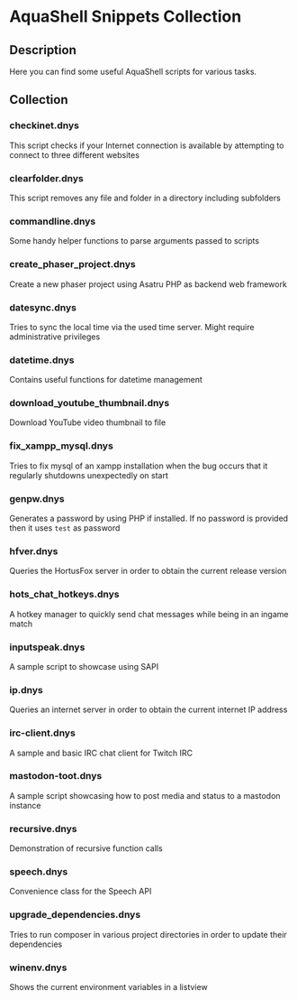 # AquaShell Snippets Collection

## Description

Here you can find some useful AquaShell scripts for various tasks.

## Collection

### checkinet.dnys

This script checks if your Internet connection is available by attempting to connect to three different websites

### clearfolder.dnys

This script removes any file and folder in a directory including subfolders

### commandline.dnys

Some handy helper functions to parse arguments passed to scripts

### create_phaser_project.dnys

Create a new phaser project using Asatru PHP as backend web framework

### datesync.dnys

Tries to sync the local time via the used time server. Might require administrative privileges

### datetime.dnys

Contains useful functions for datetime management

### download_youtube_thumbnail.dnys

Download YouTube video thumbnail to file

### fix_xampp_mysql.dnys

Tries to fix mysql of an xampp installation when the bug occurs that it regularly shutdowns unexpectedly on start

### genpw.dnys

Generates a password by using PHP if installed. If no password is provided then it uses `test` as password

### hfver.dnys

Queries the HortusFox server in order to obtain the current release version

### hots_chat_hotkeys.dnys

A hotkey manager to quickly send chat messages while being in an ingame match

### inputspeak.dnys

A sample script to showcase using SAPI

### ip.dnys

Queries an internet server in order to obtain the current internet IP address

### irc-client.dnys

A sample and basic IRC chat client for Twitch IRC

### mastodon-toot.dnys

A sample script showcasing how to post media and status to a mastodon instance

### recursive.dnys

Demonstration of recursive function calls

### speech.dnys

Convenience class for the Speech API

### upgrade_dependencies.dnys

Tries to run composer in various project directories in order to update their dependencies

### winenv.dnys

Shows the current environment variables in a listview